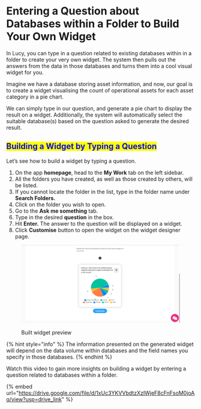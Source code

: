 # Entering a Question about Databases within a Folder to Build Your Own Widget

In Lucy, you can type in a question related to existing databases within in a folder to create your very own widget. The system then pulls out the answers from the data in those databases and turns them into a cool visual widget for you.

Imagine we have a database storing asset information, and now, our goal is to create a widget visualising the count of operational assets for each asset category in a pie chart.

We can simply type in our question, and generate a pie chart to display the result on a widget. Additionally, the system will automatically select the suitable database(s) based on the question asked to generate the desired result.

## <mark style="color:blue;">Building a Widget by Typing a Question</mark>

Let’s see how to build a widget by typing a question.

1. On the app **homepage**, head to the **My Work** tab on the left sidebar.
2. All the folders you have created, as well as those created by others, will be listed.
3. If you cannot locate the folder in the list, type in the folder name under **Search Folders.**
4. Click on the folder you wish to open.
5. Go to the **Ask me something** tab.
6. Type in the desired **question** in the box.
7. Hit **Enter.** The answer to the question will be displayed on a widget.
8. Click **Customise** button to open the widget on the widget designer page.



<figure><img src="../../.gitbook/assets/Generating Widget by entering a question_s2.png" alt=""><figcaption><p>Built widget preview</p></figcaption></figure>



{% hint style="info" %}
The information presented on the generated widget will depend on the data volume within databases and the field names you specify in those databases.
{% endhint %}

Watch this video to gain more insights on building a widget by entering a question related to databases within a folder.

{% embed url="https://drive.google.com/file/d/1xUc3YKVVbdtzXzIWjeF8cFnFsoM0joAq/view?usp=drive_link" %}

